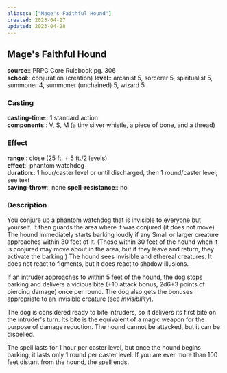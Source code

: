 ```yaml
---
aliases: ["Mage's Faithful Hound"]
created: 2023-04-27
updated: 2023-04-28
---
```


## Mage's Faithful Hound

**source**:: PRPG Core Rulebook pg. 306  
**school**:: conjuration (creation)
**level**:: arcanist 5, sorcerer 5, spiritualist 5, summoner 4, summoner (unchained) 5, wizard 5

### Casting

**casting-time**:: 1 standard action  
**components**:: V, S, M (a tiny silver whistle, a piece of bone, and a thread)

### Effect

**range**:: close (25 ft. + 5 ft./2 levels)  
**effect**:: phantom watchdog  
**duration**:: 1 hour/caster level or until discharged, then 1 round/caster level; see text  
**saving-throw**:: none
**spell-resistance**:: no

### Description

You conjure up a phantom watchdog that is invisible to everyone but yourself. It then guards the area where it was conjured (it does not move). The hound immediately starts barking loudly if any Small or larger creature approaches within 30 feet of it. (Those within 30 feet of the hound when it is conjured may move about in the area, but if they leave and return, they activate the barking.) The hound sees invisible and ethereal creatures. It does not react to figments, but it does react to shadow illusions.  
  
If an intruder approaches to within 5 feet of the hound, the dog stops barking and delivers a vicious bite (+10 attack bonus, 2d6+3 points of piercing damage) once per round. The dog also gets the bonuses appropriate to an invisible creature (see *invisibility*).  
  
The dog is considered ready to bite intruders, so it delivers its first bite on the intruder's turn. Its bite is the equivalent of a magic weapon for the purpose of damage reduction. The hound cannot be attacked, but it can be dispelled.  
  
The spell lasts for 1 hour per caster level, but once the hound begins barking, it lasts only 1 round per caster level. If you are ever more than 100 feet distant from the hound, the spell ends.
